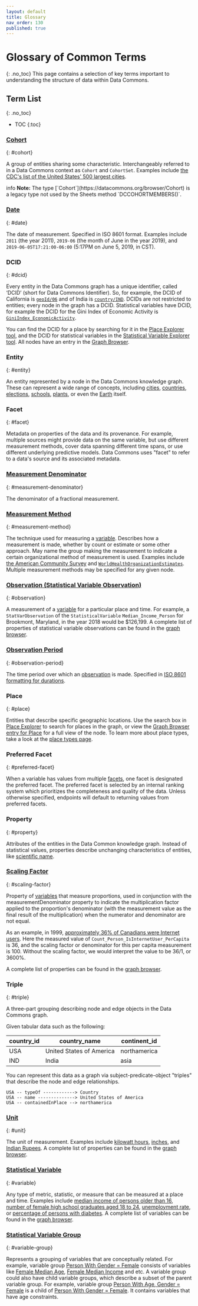 ```yaml
---
layout: default
title: Glossary
nav_order: 130
published: true
---
```


# Glossary of Common Terms

{: .no_toc}
This page contains a selection of key terms important to understanding the structure of data within Data Commons.

## Term List
{: .no_toc}

* TOC
{:toc}

### [Cohort](https://datacommons.org/browser/CohortSet)
{: #cohort}

A group of entities sharing some characteristic. Interchangeably referred to in a Data Commons context as `Cohort` and `CohortSet`. Examples include [the CDC's list of the United States' 500 largest cities](https://datacommons.org/browser/CDC500_City).

<div markdown="span" class="alert alert-info" role="alert">
    <span class="material-icons md-16">info </span><b>Note:</b>
    The type [`Cohort`](https://datacommons.org/browser/Cohort) is a legacy type not used by the Sheets method `DCCOHORTMEMBERS()`.
</div>

### [Date](https://datacommons.org/browser/date)
{: #date}

The date of measurement. Specified in ISO 8601 format. Examples include `2011` (the year 2011), `2019-06` (the month of June in the year 2019), and `2019-06-05T17:21:00-06:00` (5:17PM on June 5, 2019, in CST).

### DCID
{: #dcid}

Every entity in the Data Commons graph has a unique identifier, called ‘DCID’ (short for Data Commons Identifier). So, for example, the DCID of California is [`geoId/06`](https://datacommons.org/browser/geoId/06) and of India is [`country/IND`](https://datacommons.org/browser/country/IND). DCIDs are not restricted to entities; every node in the graph has a DCID. Statistical variables have DCID, for example the DCID for the Gini Index of Economic Activity is [`GiniIndex_EconomicActivity`](https://datacommons.org/tools/statvar#GiniIndex_EconomicActivity).

You can find the DCID for a place by searching for it in the [Place Explorer tool](https://datacommons.org/place), and the DCID for statistical variables in the [Statistical Variable Explorer tool](https://datacommons.org/tools/statvar). All nodes have an entry in the [Graph Browser](https://datacommons.org/browser/).

### Entity
{: #entity}

An entity represented by a node in the Data Commons knowledge graph. These can represent a wide range of concepts, including [cities](https://datacommons.org/browser/City), [countries](https://datacommons.org/browser/Country), [elections](https://datacommons.org/browser/election/2016_P_US00), [schools](https://datacommons.org/browser/nces/062961004587), [plants](https://datacommons.org/browser/dc/bsmvthtq89217), or even the [Earth](https://datacommons.org/browser/Earth) itself.

### Facet
{: #facet}

Metadata on properties of the data and its provenance. For example, multiple sources might provide data on the same variable, but use different measurement methods, cover data spanning different time spans, or use different underlying predictive models. Data Commons uses "facet" to refer to a data's source and its associated metadata.

### [Measurement Denominator](https://datacommons.org/browser/measurementDenominator)
{: #measurement-denominator}

The denominator of a fractional measurement.

### [Measurement Method](https://datacommons.org/browser/measurementMethod)
{: #measurement-method}

The technique used for measuring a [variable](#variable). Describes how a measurement is made, whether by count or estimate or some other approach. May name the group making the measurement to indicate a certain organizational method of measurement is used. Examples include [the American Community Survey](https://datacommons.org/browser/dc/gg17432) and [`WorldHealthOrganizationEstimates`](https://datacommons.org/browser/WorldHealthOrganizationEstimates). Multiple measurement methods may be specified for any given node.

### [Observation (Statistical Variable Observation)](https://datacommons.org/browser/StatVarObservation)
{: #observation}

A measurement of a [variable](#variable) for a particular place and time. For example, a `StatVarObservation` of the `StatisticalVariable` `Median_Income_Person` for Brookmont, Maryland, in the year 2018 would be $126,199. A complete list of properties of statistical variable observations can be found in the [graph browser](https://datacommons.org/browser/StatVarObservation).

### [Observation Period](https://datacommons.org/browser/observationPeriod)
{: #observation-period}

The time period over which an [observation](#observation) is made. Specified in [ISO 8601 formatting for durations](https://en.wikipedia.org/wiki/ISO_8601#Durations).

### Place
{: #place}

Entities that describe specific geographic locations. Use the search box in [Place Explorer](https://datacommons.org/place) to search for places in the graph, or view the [Graph Browser entry for Place](https://datacommons.org/browser/Place) for a full view of the node. To learn more about place types, take a look at the [place types page](/place_types.html).

### Preferred Facet
{: #preferred-facet}

When a variable has values from multiple [facets](#facet), one facet is designated the preferred facet. The preferred facet is selected by an internal ranking system which prioritizes the completeness and quality of the data. Unless otherwise specified, endpoints will default to returning values from preferred facets.

### Property
{: #property}

Attributes of the entities in the Data Common knowledge graph. Instead of statistical values, properties describe unchanging characteristics of entities, like [scientific name](https://datacommons.org/browser/scientificName).

### [Scaling Factor](https://datacommons.org/browser/scalingFactor)
{: #scaling-factor}

Property of [variables](#variable) that measure proportions, used in conjunction with the measurementDenominator property to indicate the multiplication factor applied to the proportion's denominator (with the measurement value as the final result of the multiplication) when the numerator and denominator are not equal.

As an example, in 1999, [approximately 36% of Canadians were Internet users](https://datacommons.org/browser/dc/o/0d9e3dd3y6yt3). Here the measured value of `Count_Person_IsInternetUser_PerCapita` is 36, and the scaling factor or denominator for this per capita measurement is 100. Without the scaling factor, we would interpret the value to be 36/1, or 3600%.

A complete list of properties can be found in the [graph browser](https://datacommons.org/browser/scalingFactor).

### Triple
{: #triple}

A three-part grouping describing node and edge objects in the Data Commons graph.

Given tabular data such as the following:

| country_id | country_name             | continent_id |
| ---------- | ------------------------ | ------------ |
| USA        | United States of America | northamerica |
| IND        | India                    | asia         |

You can represent this data as a graph via subject-predicate-object "triples" that describe the node and edge relationships.

```
USA -- typeOf ------------> Country
USA -- name --------------> United States of America
USA -- containedInPlace --> northamerica
```

### [Unit](https://datacommons.org/browser/unit)
{: #unit}

The unit of measurement. Examples include [kilowatt hours](https://datacommons.org/browser/KilowattHour), [inches](https://datacommons.org/browser/Inch), and [Indian Rupees](https://datacommons.org/browser/IndianRupee). A complete list of properties can be found in the [graph browser](https://datacommons.org/browser/unit).

### [Statistical Variable](https://datacommons.org/browser/StatisticalVariable)
{: #variable}

Any type of metric, statistic, or measure that can be measured at a place and time. Examples include [median income of persons older than 16](https://datacommons.org/browser/Median_Income_Person_16OrMoreYears), [number of female high school graduates aged 18 to 24](https://datacommons.org/browser/Count_Person_18To24Years_EducationalAttainmentHighSchoolGraduateIncludesEquivalency_Female), [unemployment rate](https://browser.datacommons.org/browser/UnemploymentRate_Person), or [percentage of persons with diabetes](https://browser.datacommons.org/browser/Percent_Person_WithDiabetes). A complete list of variables can be found in the [graph browser](https://datacommons.org/browser/StatisticalVariable).

### [Statistical Variable Group](https://datacommons.org/browser/StatVarGroup)
{: #variable-group}

Represents a grouping of variables that are conceptually related. For example, variable group [Person With Gender = Female](https://datacommons.org/browser/dc/g/Person_Gender-Female) consists of variables like [Female Median Age](https://datacommons.org/browser/Median_Age_Person_Female), [Female Median Income](https://datacommons.org/browser/Median_Income_Person_15OrMoreYears_Female_WithIncome) and etc. A variable group could also have child variable groups, which describe a subset of the parent variable group. For example, variable group [Person With Age, Gender = Female](https://datacommons.org/browser/dc/g/Person_Age_Gender-Female) is a child of [Person With Gender = Female](https://datacommons.org/browser/dc/g/Person_Gender-Female). It contains variables that have age constraints.
